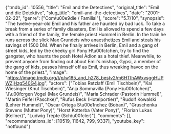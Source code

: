{"tmdb_id": 10556, "title": "Emil and the Detectives", "original_title": "Emil und die Detektive", "slug_title": "emil-and-the-detectives", "date": "2001-02-22", "genre": ["Com\u00e9die / Familial"], "score": "5.7/10", "synopsis": "The twelve-year-old Emil and his father are haunted by bad luck. To take a break from a series of family disasters, Emil is allowed to spend a few days with a friend of the family, the female priest Hummel in Berlin. In the train he runs across the slick Max Grundeis who anaesthetizes Emil and steals his savings of 1500 DM. When he finally arrives in Berlin, Emil and a gang of street kids, led by the cheeky girl Pony H\u00fctchen, try to find the gangster, who haunts the posh Hotel Adlon as a hotel thief. Meanwhile, to prevent anyone from finding out about Emil's mishap, Gypsi, a member of the gang of kids, passes himself off as Emil, thus wreaking havoc on the home of the priest.", "image": "https://image.tmdb.org/t/p/w185_and_h278_bestv2/m6HTIhAWxvsggHUPWZjHzg540G4.jpg", "actors": ["Tobias Retzlaff (Emil Tischbein)", "Kai Wiesinger (Knut Tischbein)", "Anja Sommavilla (Pony H\u00fctchen)", "J\u00fcrgen Vogel (Max Grundeis)", "Maria Schrader (Pastorin Hummel)", "Martin Feifel (Paschke)", "Rufus Beck (Hotelportier)", "Rudolf Kowalski (Lehrer Hummel)", "Oscar Ortega S\u00e1nchez (Boban)", "Gruschenka Stevens (Mutter Pony)", "Horst Kotterba (Vater Pony)", "Florian Lukas (Kellner)", "Ludwig Trepte (Sch\u00fcler)"], "comments": [], "recommandations_id": [10519, 11642, 799, 9337], "youtube_key": "notfound"}